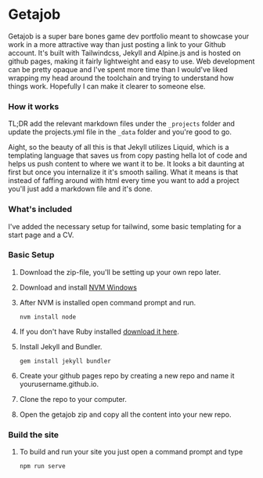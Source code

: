 # Getajob

Getajob is a super bare bones game dev portfolio meant to showcase your work in a more attractive way than just posting a link to your Github account. It's built with Tailwindcss, Jekyll and Alpine.js and is hosted on github pages, making it fairly lightweight and easy to use. Web development can be pretty opaque and I've spent more time than I would've liked wrapping my head around the toolchain and trying to understand how things work. Hopefully I can make it clearer to someone else.

### How it works
TL;DR add the relevant markdown files under the `_projects` folder and update the projects.yml file in the `_data` folder and you're good to go. 

Aight, so the beauty of all this is that Jekyll utilizes Liquid, which is a templating language that saves us from copy pasting hella lot of code and helps us push content to where we want it to be. It looks a bit daunting at first but once you internalize it it's smooth sailing. What it means is that instead of faffing around with html every time you want to add a project you'll just add a markdown file and it's done. 

### What's included
I've added the necessary setup for tailwind, some basic templating for a start page and a CV.

### Basic Setup
1. Download the zip-file, you'll be setting up your own repo later. 
2. Download and install [NVM Windows](https://github.com/coreybutler/nvm-windows/releases)
3. After NVM is installed open command prompt and run.

   ```nvm install node```
   
4. If you don't have Ruby installed [download it here](https://rubyinstaller.org/downloads/).
5. Install Jekyll and Bundler.

   ```gem install jekyll bundler```
   
6. Create your github pages repo by creating a new repo and name it yourusername.github.io.
7. Clone the repo to your computer.
8. Open the getajob zip and copy all the content into your new repo.

### Build the site
1. To build and run your site you just open a command prompt and type

   ```npm run serve```
